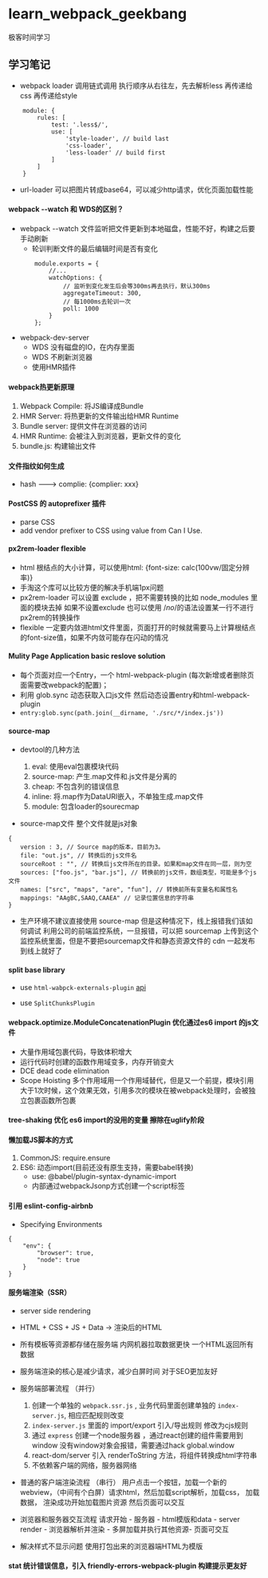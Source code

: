 # learn_webpack_geekbang
极客时间学习

## 学习笔记

* webpack loader 调用链式调用 执行顺序从右往左，先去解析less 再传递给css 再传递给style

```
    module: {
        rules: [
            test: '.less$/',
            use: [
                'style-loader', // build last
                'css-loader',
                'less-loader' // build first 
            ]
        ]
    }
```
* url-loader 可以把图片转成base64，可以减少http请求，优化页面加载性能

#### webpack --watch 和 WDS的区别？

* webpack --watch 文件监听把文件更新到本地磁盘，性能不好，构建之后要手动刷新
    - 轮训判断文件的最后编辑时间是否有变化
    ```
        module.exports = {
            //...
            watchOptions: {
                // 监听到变化发生后会等300ms再去执行，默认300ms
                aggregateTimeout: 300, 
                // 每1000ms去轮训一次
                poll: 1000
            }
        };
    ```
* webpack-dev-server 
    - WDS 没有磁盘的IO，在内存里面
    - WDS 不刷新浏览器
    - 使用HMR插件

####  webpack热更新原理

1. Webpack Compile: 将JS编译成Bundle
2. HMR Server: 将热更新的文件输出给HMR Runtime
3. Bundle server: 提供文件在浏览器的访问
4. HMR Runtime: 会被注入到浏览器，更新文件的变化
5. bundle.js: 构建输出文件

#### 文件指纹如何生成

* hash ---> complie: {complier: xxx}

#### PostCSS 的 autoprefixer 插件

* parse CSS
* add vendor prefixer to CSS using value from Can I Use.

#### px2rem-loader flexible 

* html 根结点的大小计算，可以使用html: {font-size: calc(100vw/固定分辨率)}
* 手淘这个库可以比较方便的解决手机端1px问题
* px2rem-loader 可以设置 exclude ，把不需要转换的比如 node_modules 里面的模块去掉
如果不设置exclude 也可以使用 /*no*/的语法设置某一行不进行px2rem的转换操作
* flexible 一定要内敛进html文件里面，页面打开的时候就需要马上计算根结点的font-size值，如果不内敛可能存在闪动的情况

#### Mulity Page Application basic reslove solution

* 每个页面对应一个Entry，一个 html-webpack-plugin (每次新增或者删除页面需要改webpack的配置)；
* 利用 glob.sync 动态获取入口js文件 然后动态设置entry和html-webpack-plugin 
* `entry:glob.sync(path.join(__dirname, './src/*/index.js'))`

#### source-map

* devtool的几种方法
    1. eval: 使用eval包裹模块代码
    2. source-map: 产生.map文件和.js文件是分离的
    3. cheap: 不包含列的错误信息
    4. inline: 将.map作为DataURI嵌入，不单独生成.map文件
    5. module: 包含loader的sourecmap

* source-map文件 整个文件就是js对象
```
{
　　version : 3, // Source map的版本，目前为3。
　　file: "out.js", // 转换后的js文件名
　　sourceRoot : "", // 转换后js文件所在的目录。如果和map文件在同一层，则为空
　　sources: ["foo.js", "bar.js"], // 转换前的js文件，数组类型，可能是多个js文件
　　names: ["src", "maps", "are", "fun"], // 转换前所有变量名和属性名
　　mappings: "AAgBC,SAAQ,CAAEA" // 记录位置信息的字符串
}
```
* 生产环境不建议直接使用 source-map 但是这种情况下，线上报错我们该如何调试
    利用公司的前端监控系统，一旦报错，可以把 sourcemap 上传到这个监控系统里面，但是不要把sourcemap文件和静态资源文件的 cdn 一起发布到线上就好了

#### split base library

* use `html-wabpck-externals-plugin` 
    [api](https://www.npmjs.com/package/html-webpack-externals-plugin)

* use `SplitChunksPlugin`

#### webpack.optimize.ModuleConcatenationPlugin 优化通过es6 import 的js文件
* 大量作用域包裹代码，导致体积增大
* 运行代码时创建的函数作用域变多，内存开销变大
* DCE dead code elimination
* Scope Hoisting 多个作用域用一个作用域替代，但是又一个前提，模块引用大于1次时候，这个效果无效，引用多次的模块在被webpack处理时，会被独立包裹函数所包裹

#### tree-shaking 优化 es6 import的没用的变量 擦除在uglify阶段

#### 懒加载JS脚本的方式

1. CommonJS: require.ensure
2. ES6: 动态import(目前还没有原生支持，需要babel转换)
    * use: @babel/plugin-syntax-dynamic-import
    * 内部通过webpackJsonp方式创建一个script标签

#### 引用 eslint-config-airbnb

* Specifying Environments 
```
{
    "env": {
        "browser": true,
        "node": true
    }
}
```
#### 服务端渲染（SSR）

* server side rendering 
* HTML + CSS + JS + Data -> 渲染后的HTML
* 所有模板等资源都存储在服务端 内网机器拉取数据更快 一个HTML返回所有数据
* 服务端渲染的核心是减少请求，减少白屏时间 对于SEO更加友好
* 服务端部署流程 （并行）
    1. 创建一个单独的 `webpack.ssr.js` , 业务代码里面创建单独的 `index-server.js`, 相应匹配规则改变
    2. `index-server.js` 里面的 import/export  引入/导出规则 修改为cjs规则
    3. 通过 `express` 创建一个node服务器 ，通过react创建的组件需要用到 window 没有window对象会报错，需要通过hack global.window 
    4. react-dom/server 引入 renderToString 方法，将组件转换成html字符串
    5. 不依赖客户端的网络，服务器网络

* 普通的客户端渲染流程 （串行）
用户点击一个按钮，加载一个新的webview，（中间有个白屏）请求html，然后加载script解析，加载css， 加载数据， 渲染成功开始加载图片资源 然后页面可以交互 

* 浏览器和服务器交互流程
请求开始 - 服务器 - html模版和data - server render - 浏览器解析并渲染 - 多屏加载并执行其他资源- 页面可交互

* 解决样式不显示问题
使用打包出来的浏览器端HTML为模版

#### stat 统计错误信息，引入 friendly-errors-webpack-plugin 构建提示更友好

